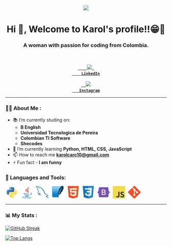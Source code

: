<div id="header" align="center">
    <img src="https://media.giphy.com/media/umYMU8G2ixG5mJBDo5/giphy.gif" width="200" />
    <h1 align="center">Hi 👋, Welcome to Karol's profile!!😁🦄</h1>
    <h3 align="center">A woman with passion for coding from Colombia.</h3>
</div>

<div id="socialmedia" align="center">
<b>
 <code>
    <a href="https://www.linkedin.com/in/karolcardenas/">
    <img width="24" src="https://upload.wikimedia.org/wikipedia/commons/thumb/c/ca/LinkedIn_logo_initials.png/640px-LinkedIn_logo_initials.png"> 
    LinkedIn</a></code>
    
 <code>
  <a href="https://www.instagram.com/karolcardenas_c/">
  <img width="24" src="https://upload.wikimedia.org/wikipedia/commons/thumb/a/a5/Instagram_icon.png/2048px-Instagram_icon.png"/>
   Instagram</a></code>   
</b>
</div>
    
---

### 👨‍💻 About Me :

- 📚 I’m currently studing on:
  <ul>
  <b>
   <li>B English</li>
   <li>Universidad Tecnologica de Pereira</li>
   <li>Colombian TI Software</li>
   <li>Shecodes</li>
  </b>
  </ul>
- 🌱 I’m currently learning **Python, HTML, CSS, JavaScript**</li>
- 📫 How to reach me **karolcarc10@gmail.com**
- ⚡ Fun fact - **I am funny**
<!-- 🌐 Website []()</li> -->

<div align="left">
    <h3>🔨 Languages and Tools:</h3>
    <div>
        <img src="https://raw.githubusercontent.com/devicons/devicon/1119b9f84c0290e0f0b38982099a2bd027a48bf1/icons/python/python-original.svg" title="Python" alt="Python" width="40" height="40"/>&nbsp;
        <img src="https://raw.githubusercontent.com/devicons/devicon/1119b9f84c0290e0f0b38982099a2bd027a48bf1/icons/java/java-original.svg"  title="Java" alt="Java" width="40" height="40"/>&nbsp;
        <img src="https://raw.githubusercontent.com/devicons/devicon/1119b9f84c0290e0f0b38982099a2bd027a48bf1/icons/mysql/mysql-original.svg" title="MySQL"  alt="MySQL" width="40" height="40"/>&nbsp;
        <img src="https://raw.githubusercontent.com/devicons/devicon/1119b9f84c0290e0f0b38982099a2bd027a48bf1/icons/sqlite/sqlite-original.svg" title="SQLite"  alt="SQLite" width="40" height="40"/>&nbsp;
        <img src="https://github.com/devicons/devicon/blob/master/icons/html5/html5-original.svg" title="HTML" alt="HTML" width="40" height="40"/>&nbsp;
        <img src="https://raw.githubusercontent.com/devicons/devicon/1119b9f84c0290e0f0b38982099a2bd027a48bf1/icons/css3/css3-original.svg"  title="CSS" alt="CSS" width="40" height="40"/>&nbsp;
        <img src="https://github.com/devicons/devicon/blob/master/icons/bootstrap/bootstrap-plain.svg" title="Bootstrap 5" alt="Bootstrap" width="40" height="40"/>&nbsp;
        <img src="https://github.com/devicons/devicon/blob/master/icons/javascript/javascript-original.svg" title="JavaScript" alt="JavaScript" width="40" height="40"/>&nbsp;
        <img src="https://raw.githubusercontent.com/devicons/devicon/1119b9f84c0290e0f0b38982099a2bd027a48bf1/icons/git/git-original.svg" title="Git" **alt="Git" width="40" height="40"/>
      </div>
</div>

---

### 📊 My Stats :

[![GitHub Streak](https://streak-stats.demolab.com?user=KarolCardenasC&theme=radical&border_radius=8)](https://git.io/streak-stats)

[![Top Langs](https://github-readme-stats.vercel.app/api/top-langs/?username=KarolCardenasC&theme=tokyonight)](https://github.com/anuraghazra/github-readme-stats)
